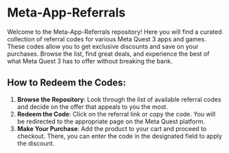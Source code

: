 # Meta-App-Referrals
Welcome to the Meta-App-Referrals repository! Here you will find a curated collection of referral codes for various Meta Quest 3 apps and games. These codes allow you to get exclusive discounts and save on your purchases. Browse the list, find great deals, and experience the best of what Meta Quest 3 has to offer without breaking the bank.

## How to Redeem the Codes:

1. **Browse the Repository**: Look through the list of available referral codes and decide on the offer that appeals to you the most.
2. **Redeem the Code**: Click on the referral link or copy the code. You will be redirected to the appropriate page on the Meta Quest platform.
3. **Make Your Purchase**: Add the product to your cart and proceed to checkout. There, you can enter the code in the designated field to apply the discount.
